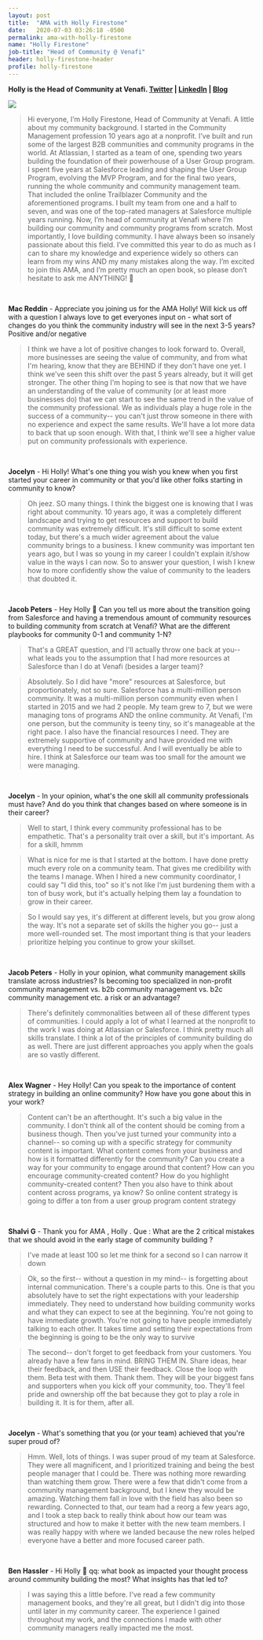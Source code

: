 ```yaml
---
layout: post
title:  "AMA with Holly Firestone"
date:   2020-07-03 03:26:18 -0500
permalink: ama-with-holly-firestone
name: "Holly Firestone"
job-title: "Head of Community @ Venafi"
header: holly-firestone-header
profile: holly-firestone
---
```


**Holly is the Head of Community at Venafi. [Twitter](https://twitter.com/hollygfirestone/) | [LinkedIn](https://www.linkedin.com/in/hollygfirestone/) | [Blog](https://medium.com/@HollyFirestone)**

<img style="max-width: 100%" src="/assets/ama/{{ page.header }}.png"/>


>Hi everyone, I’m Holly Firestone, Head of Community at Venafi. A little about my community background. I started in the Community Management profession 10 years ago at a nonprofit. I’ve built and run some of the largest B2B communities and community programs in the world. At Atlassian, I started as a team of one, spending two years building the foundation of their powerhouse of a User Group program. I spent five years at Salesforce leading and shaping the User Group Program, evolving the MVP Program, and for the final two years, running the whole community and community management team. That included the online Trailblazer Community and the aforementioned programs. I built my team from one and a half to seven, and was one of the top-rated managers at Salesforce multiple years running. Now, I’m head of community at Venafi where I’m building our community and community programs from scratch. 
>Most importantly, I love building community. I have always been so insanely passionate about this field. I’ve committed this year to do as much as I can to share my knowledge and experience widely so others can learn from my wins AND my many mistakes along the way. I’m excited to join this AMA, and I’m pretty much an open book, so please don’t hesitate to ask me ANYTHING! 🙂

<br>

**Mac Reddin** - Appreciate you joining us for the AMA Holly! Will kick us off with a question I always love to get everyones input on - what sort of changes do you think the community industry will see in the next 3-5 years? Positive and/or negative

>I think we have a lot of positive changes to look forward to. Overall, more businesses are seeing the value of community, and from what I'm hearing, know that they are BEHIND if they don't have one yet. I think we've seen this shift over the past 5 years already, but it will get stronger. The other thing I'm hoping to see is that now that we have an understanding of the value of community (or at least more businesses do) that we can start to see the same trend in the value of the community professional. We as individuals play a huge role in the success of a community-- you can't just throw someone in there with no experience and expect the same results. We'll have a lot more data to back that up soon enough. With that, I think we'll see a higher value put on community professionals with experience.

<br>

**Jocelyn** - Hi Holly! What's one thing you wish you knew when you first started your career in community or that you'd like other folks starting in community to know?

>Oh jeez. SO many things. I think the biggest one is knowing that I was right about community. 10 years ago, it was a completely different landscape and trying to get resources and support to build community was extremely difficult. It's still difficult to some extent today, but there's a much wider agreement about the value community brings to a business. I knew community was important ten years ago, but I was so young in my career I couldn't explain it/show value in the ways I can now. So to answer your question, I wish I knew how to more confidently show the value of community to the leaders that doubted it.


<br>

**Jacob Peters** - Hey Holly 🙂 Can you tell us more about the transition going from Salesforce and having a tremendous amount of community resources to building community from scratch at Venafi? What are the different playbooks for community 0-1 and community 1-N?

>That's a GREAT question, and I'll actually throw one back at you-- what leads you to the assumption that I had more resources at Salesforce than I do at Venafi (besides a larger team)?

>Absolutely. So I did have "more" resources at Salesforce, but proportionately, not so sure. Salesforce has a multi-million person community. It was a multi-million person community even when I started in 2015 and we had 2 people. My team grew to 7, but we were managing tons of programs AND the online community. At Venafi, I'm one person, but the community is teeny tiny, so it's manageable at the right pace. I also have the financial resources I need. They are extremely supportive of community and have provided me with everything I need to be successful. And I will eventually be able to hire. I think at Salesforce our team was too small for the amount we were managing.

<br>

**Jocelyn** - In your opinion, what's the one skill all community professionals must have? And do you think that changes based on where someone is in their career?

>Well to start, I think every community professional has to be empathetic. That's a personality trait over a skill, but it's important. As for a skill, hmmm

>What is nice for me is that I started at the bottom. I have done pretty much every role on a community team. That gives me credibility with the teams I manage. When I hired a new community coordinator, I could say "I did this, too" so it's not like I'm just burdening them with a ton of busy work, but it's actually helping them lay a foundation to grow in their career.


>So I would say yes, it's different at different levels, but you grow along the way. It's not a separate set of skills the higher you go-- just a more well-rounded set. The most important thing is that your leaders prioritize helping you continue to grow your skillset.


<br> 

**Jacob Peters** - Holly in your opinion, what community management skills translate across industries? Is becoming too specialized in non-profit community management vs. b2b community management vs. b2c community management etc. a risk or an advantage?

>There's definitely commonalities between all of these different types of communities. I could apply a lot of what I learned at the nonprofit to the work I was doing at Atlassian or Salesforce. I think pretty much all skills translate. I think a lot of the principles of community building do as well. There are just different approaches you apply when the goals are so vastly different.

<br>

**Alex Wagner** - Hey Holly! Can you speak to the importance of content strategy in building an online community? How have you gone about this in your work?

>Content can't be an afterthought. It's such a big value in the community. I don't think all of the content should be coming from a business though. Then you've just turned your community into a channel-- so coming up with a specific strategy for community content is important. What content comes from your business and how is it formatted differently for the community? Can you create a way for your community to engage around that content? How can you encourage community-created content? How do you highlight community-created content? Then you also have to think about content across programs, ya know? So online content strategy is going to differ a ton from a user group program content strategy

<br>

**Shalvi G** - Thank you for AMA , Holly . Que : What are the 2 critical mistakes that we should avoid in the early stage of community building ?

>I've made at least 100 so let me think for a second so I can narrow it down

>Ok, so the first-- without a question in my mind-- is forgetting about internal communication. There's a couple parts to this. One is that you absolutely have to set the right expectations with your leadership  immediately. They need to understand how building community works and what they can expect to see at the beginning. You're not going to have immediate growth. You're not going to have people immediately talking to each other. It takes time and setting their expectations from the beginning is going to be the only way to survive 

>The second-- don't forget to get feedback from your customers. You already have a few fans in mind. BRING THEM IN. Share ideas, hear their feedback, and then USE their feedback. Close the loop with them. Beta test with them. Thank them. They will be your biggest fans and supporters when you kick off your community, too. They'll feel pride and ownership off the bat because they got to play a role in building it. It is for them, after all.


<br>

**Jocelyn** - What's something that you (or your team) achieved that you're super proud of?

>Hmm. Well, lots of things. I was super proud of my team at Salesforce. They were all magnificent, and I prioritized training and being the best people manager that I could be. There was nothing more rewarding than watching them grow. There were a few that didn't come from a community management background, but I knew they would be amazing. Watching them fall in love with the field has also been so rewarding. Connected to that, our team had a reorg a few years ago, and I took a step back to really think about how our team was structured and how to make it better with the new team members. I was really happy with where we landed because the new roles helped everyone have a better and more focused career path.

<br>

**Ben Hassler** - Hi Holly 👋  qq: what book as impacted your thought process around community building the most? What insights has that led to?

>I was saying this a little before. I've read a few community management books, and they're all great, but I didn't dig into those until later in my community career. The experience I gained throughout my work, and the connections I made with other community managers really impacted me the most.

